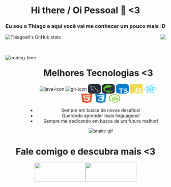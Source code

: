 <h1 align="center">Hi there / Oi Pessoal 👋 <3</h1>
<h3 align="center">Eu sou o Thiago e aqui você vai me conhecer um pouco mais :D</h1> <p>
  <div>
  
  ![Thiagoatl's GitHub stats](https://github-readme-stats.vercel.app/api?username=thiagoatl&show_icons=true&theme=midnight-purple)
  <img align="right" height="180em" src="https://github-readme-stats.vercel.app/api/top-langs/?username=Thiagoatl&layout=compact&langs_count=16&theme=midnight-purple"/>
</div>
<br>
<div  align="center"> 
  <div style="display: inline_block"><br>
    <img align="left" height="250" alt="coding-time" src="code.gif">
    <h1 align="center">Melhores Tecnologias <3</h1>
      <img align="center" height="30" width="40" alt="java-icon"  src="https://raw.githubusercontent.com/jmnote/z-icons/master/svg/java.svg">
      <img align="center" height="30" width="40" alt="git-icon"  src="https://raw.githubusercontent.com/jmnote/z-icons/master/svg/git.svg">
      <img align="center" height="30" width="40" alt="mysql-icon"  src="https://github.com/tandpfun/skill-icons/raw/main/icons/MySQL-Dark.svg">
      <img align="center" height="30" width="40" alt="spring-icon"  src="https://github.com/tandpfun/skill-icons/raw/main/icons/Spring-Dark.svg">
     <img align="center" height="30" width="40" alt="ts-icon"  src="https://github.com/tandpfun/skill-icons/raw/main/icons/TypeScript.svg">
    <img align="center" height="30" width="40" alt="js-icon"  src="https://raw.githubusercontent.com/devicons/devicon/master/icons/javascript/javascript-plain.svg">
    <img align="center" height="30" width="40" alt="react-icon" src="https://raw.githubusercontent.com/devicons/devicon/master/icons/react/react-original.svg">
    <img align="center" height="30" width="40" alt="html-icon" src="https://raw.githubusercontent.com/devicons/devicon/master/icons/html5/html5-original.svg">
    <img align="center" height="30" width="40" alt="css-icon" src="https://raw.githubusercontent.com/devicons/devicon/master/icons/css3/css3-original.svg">
    <img align="center" height="30" width="40" alt="nodejs-icon" src="https://raw.githubusercontent.com/devicons/devicon/master/icons/nodejs/nodejs-original.svg">
   </div>
    <p>
    
    
- Sempre em busca de novos desafios!
- Querendo aprender mais linguagens!
- Sempre me dedicando em busca de um futuro melhor!

      
![snake gif](https://github.com/Thiagoatl/Thiagoatl/blob/output/github-contribution-grid-snake.svg)
     
<div  align="center">
  <h1 align="center">Fale comigo e descubra mais <3</h1>
  <a href = "mailto:thiagoatkl@gmail.com"><img src="https://img.shields.io/badge/-Gmail-%23333?style=for-the-badge&logo=gmail&logoColor=white" width="160" height="60" target="_blank" href="https://www.linkedin.com/in/thiagoatl/" target="_blank"><img src="https://img.shields.io/badge/-LinkedIn-%230077B5?style=for-the-badge&logo=linkedin&logoColor=white" width="160" height="60" target="_blank" /a>
  </div>
